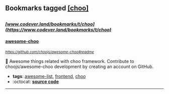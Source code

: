 ## Bookmarks tagged [[choo]](https://www.codever.land/search?q=[choo])

_<sup><sup>[www.codever.land/bookmarks/t/choo](https://www.codever.land/bookmarks/t/choo)</sup></sup>_
---
#### [awesome-choo](https://github.com/choojs/awesome-choo#readme)
_<sup>https://github.com/choojs/awesome-choo#readme</sup>_

🌅 Awesome things related with choo framework. Contribute to choojs/awesome-choo development by creating an account on GitHub.
* **tags**: [awesome-list](../tagged/awesome-list.md), [frontend](../tagged/frontend.md), [choo](../tagged/choo.md)
* :octocat: **[source code](https://github.com/choojs/awesome-choo#readme)**
---
